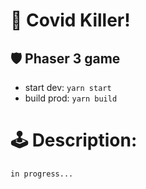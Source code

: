 # 🦠 Covid Killer!
## 🛡️ Phaser 3 game

* start dev: `yarn start`
* build prod: `yarn build`

# 🕹️ Description: 

`in progress...`

